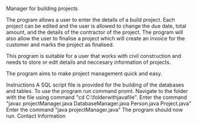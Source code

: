 Manager for building projects

The program allows a user to enter the details of a build project. Each project can be edited and the user is allowed to change the due date, total amount, and the details of the contractor of the project. The program will also allow the user to finalise a project which will create an invoice for the customer and marks the project as finalised.

This program is suitable for a user that works with civil construction and needs to store or edit details and neccesary information of projects.

The program aims to make project management quick and easy.

Instructions
A SQL script file is provided for the building of the databases and tables.
To use the program run command promt.
Navigate to the folder with the file using command "cd C:\folderwithjavafile".
Enter the command "javac projectManager.java DatabaseManager.java Person.java Project.java"
Enter the command "java projectManager.java"
The program should now run.
Contact Information
